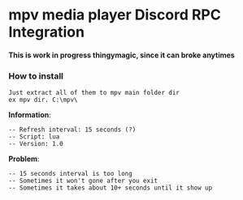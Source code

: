 # mpv media player Discord RPC Integration
#### This is work in progress thingymagic, since it can broke anytimes


### How to install
```
Just extract all of them to mpv main folder dir
ex mpv dir. C:\mpv\
```

**Information**:
```
-- Refresh interval: 15 seconds (?)
-- Script: lua
-- Version: 1.0
```

**Problem**:
```
-- 15 seconds interval is too long
-- Sometimes it won't gone after you exit
-- Sometimes it takes about 10+ seconds until it show up
```